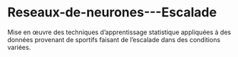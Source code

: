 # Reseaux-de-neurones---Escalade
Mise en œuvre des techniques d’apprentissage statistique appliquées à des données provenant de sportifs faisant de l’escalade dans des conditions variées.

